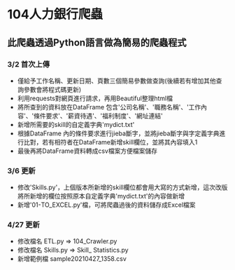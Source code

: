 # 104人力銀行爬蟲
## 此爬蟲透過Python語言做為簡易的爬蟲程式
### 3/2 首次上傳
- 僅給予工作名稱、更新日期、頁數三個簡易參數做查詢(後續若有增加其他查詢參數會將程式碼更新)
- 利用requests對網頁進行請求，再用Beautiful整理html檔
- 將所查到的資料放在DataFrame 包含'公司名稱'、'職務名稱'、'工作內容'、'條件要求'、'薪資待遇'、'福利制度'、'網址連結'
- 新增所需要的skill的自定義字典'mydict.txt'
- 根據DataFrame 內的條件要求進行jieba斷字，並將jieba斷字與字定義字典進行比對，若有相符者在DataFrame新增skill欄位，並將其內容填入1
- 最後再將DataFrame資料轉成csv檔案方便檔案儲存
### 3/6 更新
- 修改'Skills.py'，上個版本所新增的skill欄位都會用大寫的方式新增，這次改版將所新增的欄位按照原本自定義字典'mydict.txt'的內容做新增
- 新增'01-TO_EXCEL.py'檔，可將爬蟲過後的資料儲存成Excel檔案
### 4/27 更新
- 修改檔名 ETL.py => 104_Crawler.py
- 修改檔名 Skills.py => Skill_ Statistics.py
- 新增範例檔 sample20210427_1358.csv
